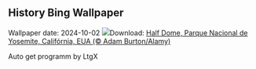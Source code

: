 ## History Bing Wallpaper
Wallpaper date: 2024-10-02
![](https://www.bing.com/th?id=OHR.HalfDomeYosemite_PT-BR4764561878_UHD.jpg&w=1000)Download: [Half Dome, Parque Nacional de Yosemite, Califórnia, EUA (© Adam Burton/Alamy)](https://www.bing.com/th?id=OHR.HalfDomeYosemite_PT-BR4764561878_UHD.jpg)

Auto get programm by LtgX
